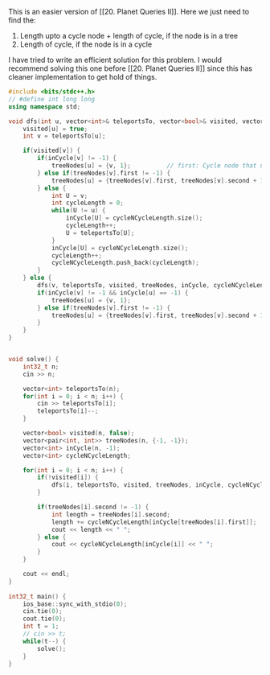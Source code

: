 This is an easier version of [[20. Planet Queries II]]. Here we just need to find the:
1. Length upto a cycle node + length of cycle, if the node is in a tree
2. Length of cycle, if the node is in a cycle

I have tried to write an efficient solution for this problem. I would recommend solving this one before [[20. Planet Queries II]] since this has cleaner implementation to get hold of things. 

```cpp
#include <bits/stdc++.h>
// #define int long long
using namespace std;

void dfs(int u, vector<int>& teleportsTo, vector<bool>& visited, vector<pair<int, int>>& treeNodes, vector<int>& inCycle, vector<int>& cycleNCycleLength) {
    visited[u] = true;
    int v = teleportsTo[u];

    if(visited[v]) {
        if(inCycle[v] != -1) {
            treeNodes[u] = {v, 1};          // first: Cycle node that u ends up to, second: length upto that node
        } else if(treeNodes[v].first != -1) {
            treeNodes[u] = {treeNodes[v].first, treeNodes[v].second + 1};
        } else {
            int U = v;
            int cycleLength = 0;
            while(U != u) {
                inCycle[U] = cycleNCycleLength.size();
                cycleLength++;
                U = teleportsTo[U];
            }
            inCycle[U] = cycleNCycleLength.size();
            cycleLength++;
            cycleNCycleLength.push_back(cycleLength);
        }
    } else {
        dfs(v, teleportsTo, visited, treeNodes, inCycle, cycleNCycleLength);
        if(inCycle[v] != -1 && inCycle[u] == -1) {
            treeNodes[u] = {v, 1};
        } else if(treeNodes[v].first != -1) {
            treeNodes[u] = {treeNodes[v].first, treeNodes[v].second + 1};
        }
    }
}


void solve() {
    int32_t n;
    cin >> n;

    vector<int> teleportsTo(n);
    for(int i = 0; i < n; i++) {
        cin >> teleportsTo[i];
        teleportsTo[i]--;
    }

    vector<bool> visited(n, false);
    vector<pair<int, int>> treeNodes(n, {-1, -1});
    vector<int> inCycle(n, -1);
    vector<int> cycleNCycleLength;

    for(int i = 0; i < n; i++) {
        if(!visited[i]) {
            dfs(i, teleportsTo, visited, treeNodes, inCycle, cycleNCycleLength);
        }

        if(treeNodes[i].second != -1) {
            int length = treeNodes[i].second;
            length += cycleNCycleLength[inCycle[treeNodes[i].first]];
            cout << length << " ";
        } else {
            cout << cycleNCycleLength[inCycle[i]] << " ";
        }
    }

    cout << endl;
}
 
int32_t main() {
    ios_base::sync_with_stdio(0);
    cin.tie(0);
    cout.tie(0);
    int t = 1;
    // cin >> t;
    while(t--) {
        solve();
    }
}
```
